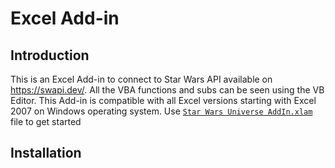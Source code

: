 # Excel Add-in
## Introduction
This is an Excel Add-in to connect to Star Wars API available on https://swapi.dev/. All the VBA functions and subs can be seen using the VB Editor. This Add-in is compatible with all Excel versions starting with Excel 2007 on Windows operating system. Use [`Star Wars Universe AddIn.xlam`](https://github.com/FlorinHF/ExcelAddIn/blob/main/Star%20Wars%20Universe%20AddIn.xlam)   file to get started

## Installation
